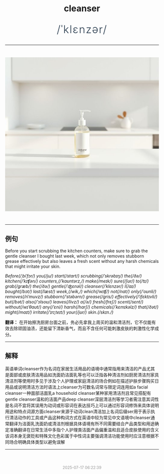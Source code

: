 <div align="center">

# cleanser

<div style="margin: 30px 0;">
<h1 style="font-size: 2.5em; font-weight: 300; letter-spacing: 2px; margin: 0; color: #2c3e50;">
/ˈklɛnzər/
</h1>
</div>

</div>

---

<div align="center" style="margin: 40px 0;">

![cleanser](images/cleanser.png)

</div>

---

## 例句

Before you start scrubbing the kitchen counters, make sure to grab the gentle cleanser I bought last week, which not only removes stubborn grease effectively but also leaves a fresh scent without any harsh chemicals that might irritate your skin.

*Before(/ˌbiˈfɔr/) you(/ju/) start(/stɑrt/) scrubbing(/ˈskrəbɪŋ/) the(/ðə/) kitchen(/ˈkɪʧən/) counters,(/ˈkaʊntərz,/) make(/meɪk/) sure(/ʃʊr/) to(/tɪ/) grab(/græb/) the(/ðə/) gentle(/ˈʤɛnəl/) cleanser(/ˈklɛnzər/) I(/aɪ/) bought(/bɔt/) last(/læst/) week,(/wik,/) which(/wɪʧ/) not(/nɑt/) only(/ˈoʊnli/) removes(/riˈmuvz/) stubborn(/ˈstəbərn/) grease(/gris/) effectively(/ˈifɛktɪvli/) but(/bət/) also(/ˈɔlsoʊ/) leaves(/livz/) a(/ə/) fresh(/frɛʃ/) scent(/sɛnt/) without(/wɪˈθaʊt/) any(/ˈɛni/) harsh(/hɑrʃ/) chemicals(/ˈkɛmɪkəlz/) that(/ðət/) might(/maɪt/) irritate(/ˈɪrɪˌteɪt/) your(/jʊr/) skin.(/skɪn./)*

**翻译：** 在开始擦洗厨房台面之前，务必先拿我上周买的温和清洁剂，它不仅能有效去除顽固油渍，还能留下清新香气，而且不含任何可能刺激皮肤的刺激性化学成分。

---

## 解释

英语单词cleanser作为名词在家居生活用品的语境中通常指用来清洁的产品尤其是面部或皮肤清洁用品如洗面奶洁面乳等也可以泛指各种清洁剂如厨房清洁剂家具清洁剂等使用时多见于涉及个人护理或家庭清洁的场合例如在描述护肤步骤购买日用品或说明清洁方法时语法上cleanser为可数名词常与限定词连用如a facial cleanser一种面部洁面乳a household cleanser某种家用清洁剂且常见搭配有gentle cleanser温和的洁面产品deep cleanser深层清洁剂等学习者需注意其词性是名词不宜将其误用为动词或形容词在表达技巧上可以通过形容词修饰来具体说明用途和特点词源方面cleanser来源于动词clean清洁加上名词后缀ser用于表示执行清洁动作的工具或产品这种构词方式在英语中较为常见中文语境中cleanser通常翻译为洁面乳洗面奶或清洁剂根据具体语境有所不同需要结合产品类型和用途确定准确翻译在日常生活中多指个人护理类洁面产品偏重温和且适合皮肤使用的含义该词本身无褒贬和特殊文化色彩属于中性词主要强调清洁功能使用时应注意根据不同场合明确具体类型以避免误解


---

<div align="center" style="margin-top: 50px;">
<small style="color: #999; font-size: 0.9em;">2025-07-17 06:22:39</small>
</div>

